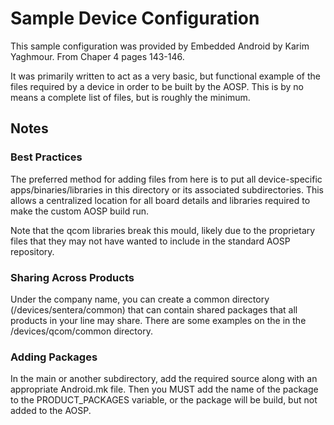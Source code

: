 # Sample Device Configuration

This sample configuration was provided by Embedded Android by Karim Yaghmour.  From Chaper 4 pages 143-146.

It was primarily written to act as a very basic, but functional example of the files required by a device in order to be built by the AOSP.  This is by no means a complete list of files, but is roughly the minimum.

## Notes

### Best Practices

The preferred method for adding files from here is to put all device-specific apps/binaries/libraries in this directory or its associated subdirectories.  This allows a centralized location for all board details and libraries required to make the custom AOSP build run.

Note that the qcom libraries break this mould, likely due to the proprietary files that they may not have wanted to include in the standard AOSP repository.

### Sharing Across Products

Under the company name, you can create a common directory (/devices/sentera/common) that can contain shared packages that all products in your line may share.  There are some examples on the in the /devices/qcom/common directory.

### Adding Packages

In the main or another subdirectory, add the required source along with an appropriate Android.mk file.  Then you MUST add the name of the package to the PRODUCT_PACKAGES variable, or the package will be build, but not added to the AOSP.

